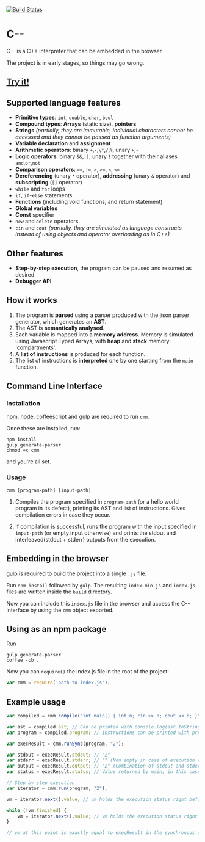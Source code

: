 [![Build Status](https://travis-ci.org/jutge-org/cmm.svg?branch=master)](https://travis-ci.org/jutge-org/cmm)

# C--

C-- is a C++ interpreter that can be embedded in the browser.

The project is in early stages, so things may go wrong.

## [Try it!](http://c--lang.albertsgrc.me/)

## Supported language features

* **Primitive types**: `int`, `double`, `char`, `bool`
* **Compound types**: **Arrays** (static size), **pointers**
* **Strings** *(partially, they are immutable, individual characters cannot be accessed and they cannot be passed as function arguments)*
* **Variable declaration** and **assignment**
* **Arithmetic operators**: binary `+`,`-`,`\*`,`/`,`%`, unary `+`,`-`
* **Logic operators**: binary `&&`,`||`, unary `!` together with their aliases `and`,`or`,`not`
* **Comparison operators**:  `==`, `!=`, `>`, `>=`, `<`, `<=`
* **Dereferencing** (unary `*` operator), **addressing** (unary `&` operator) and **subscripting** (`[]` operator)
* `while` and `for` loops
* `if`, `if`-`else` statements
* **Functions** (including void functions, and return statement)
* **Global variables**
* **Const** specifier
* `new` and `delete` operators
* `cin` and `cout` *(partially, they are simulated as language constructs instead of using objects and operator overloading as in C++)*

## Other features

* **Step-by-step execution**, the program can be paused and resumed as desired
* **Debugger API**

## How it works

1. The program is **parsed** using a parser produced with the jison parser generator, which generates an **AST**.
2. The AST is **semantically analysed**.
3. Each variable is mapped into a **memory address**. Memory is simulated
using Javascript Typed Arrays, with **heap** and **stack** memory 'compartments'.
4. A **list of instructions** is produced for each function.
5. The list of instructions is **interpreted** one by one starting from the `main` function.


## Command Line Interface

### Installation

[npm](https://www.npmjs.com/), [node](https://nodejs.org/en/), [coffeescript](http://coffeescript.org/) and [gulp](http://gulpjs.com/) are required to run `cmm`.

Once these are installed, run:

```
npm install
gulp generate-parser
chmod +x cmm
```

and you're all set.

### Usage

`cmm [program-path] [input-path]`

1. Compiles the program specified in `program-path` (or a hello world program in its defect), printing its AST and
list of instructions. Gives compilation errors in case they occur.

2. If compilation is successful, runs the program with the input specified in `input-path` (or empty input otherwise) and prints the stdout and interleaved(stdout + stderr) outputs from the execution.

## Embedding in the browser

[gulp](http://gulpjs.com/) is required to build the project into a single `.js` file.

Run `npm install` followed by `gulp`. The resulting `index.min.js` and `index.js` files are written inside the `build` directory.

Now you can include this `index.js` file in the browser and access the C-- interface by using the `cmm` object exported.

## Using as an npm package

Run

```
gulp generate-parser
coffee -cb .
```

Now you can `require()` the index.js file in the root of the project:

```Javascript
var cmm = require('path-to-index.js');
```

## Example usage

```Javascript
var compiled = cmm.compile("int main() { int n; cin >> n; cout << n; }");

var ast = compiled.ast; // Can be printed with console.log(ast.toString())
var program = compiled.program; // Instructions can be printed with program.writeInstructions()

var execResult = cmm.runSync(program, "2");

var stdout = execResult.stdout; // "2"
var stderr = execResult.stderr; // "" (Non empty in case of execution errors such as stack overflow or division by zero)
var output = execResult.output; // "2" (Combination of stdout and stderr)
var status = execResult.status; // Value returned by main, in this case 0

// Step by step execution
var iterator = cmm.run(program, "2");

vm = iterator.next().value; // vm holds the execution status right before the first instruction execution

while (!vm.finished) {
    vm = iterator.next().value; // vm holds the execution status right after the 1st, 2nd, ... instruction execution
}

// vm at this point is exactly equal to execResult in the synchronous example
```

